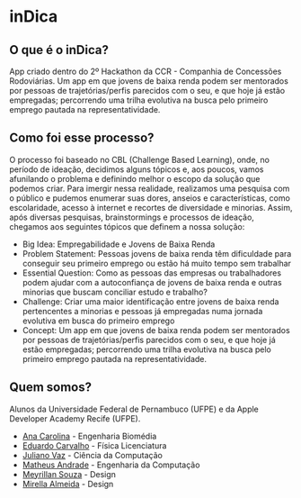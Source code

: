# inDica

## O que é o inDica?
App criado dentro do 2º Hackathon da CCR - Companhia de Concessões Rodoviárias. Um app em que jovens de baixa renda podem ser mentorados por pessoas de trajetórias/perfis parecidos com o seu, e que hoje já estão empregadas; percorrendo uma trilha evolutiva na busca pelo primeiro emprego pautada na representatividade.

## Como foi esse processo?

O processo foi baseado no CBL (Challenge Based Learning), onde, no período de ideação, decidimos alguns tópicos e, aos poucos, vamos afunilando o problema e definindo melhor o escopo da solução que podemos criar. Para imergir nessa realidade, realizamos uma pesquisa com o público e pudemos enumerar suas dores, anseios e características, como escolaridade, acesso à internet e recortes de diversidade e minorias. Assim, após diversas pesquisas, brainstormings e processos de ideação, chegamos aos seguintes tópicos que definem a nossa solução:
- Big Idea: Empregabilidade e Jovens de Baixa Renda
- Problem Statement: Pessoas jovens de baixa renda têm dificuldade para conseguir seu primeiro emprego ou estão há muito tempo sem trabalhar
- Essential Question: Como as pessoas das empresas ou trabalhadores podem ajudar com a autoconfiança de jovens de baixa renda e outras minorias que buscam conciliar estudo e trabalho?
- Challenge: Criar uma maior identificação entre jovens de baixa renda pertencentes a minorias e pessoas já empregadas numa jornada evolutiva em busca do primeiro emprego
- Concept: Um app em que jovens de baixa renda podem ser mentorados por pessoas de trajetórias/perfis parecidos com o seu, e que hoje já estão empregadas; percorrendo uma trilha evolutiva na busca pelo primeiro emprego pautada na representatividade.

## Quem somos?
Alunos da Universidade Federal de Pernambuco (UFPE) e da Apple Developer Academy Recife (UFPE).

- [Ana Carolina](https://www.instagram.com/anasoaresmelo/) - Engenharia Biomédia
- [Eduardo Carvalho](https://www.instagram.com/eduardo.lopes.c/) - Física Licenciatura
- [Juliano Vaz](https://www.instagram.com/julianoctvaz/) - Ciência da Computação
- [Matheus Andrade](https://www.instagram.com/vncs_matheus/) - Engenharia da Computação
- [Meyrillan Souza](https://www.instagram.com/mey_souza/) - Design
- [Mirella Almeida](https://www.instagram.com/_mirellaalmeida/) - Design


